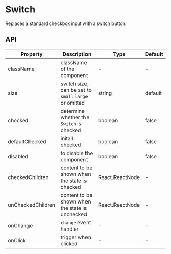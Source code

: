 # Switch

Replaces a standard checkbox input with a switch button.

<div id="demos"></div>

## API

| Property | Description | Type | Default |
| --- | --- | --- | --- |
| className | className of the component | - | - |
| size | switch size, can be set to `small` `large` or omitted | string | default |
| checked | determine whether the `Switch` is checked | boolean | false |
| defaultChecked | initail checked | boolean | false |
| disabled | to disable the component | boolean | false |
| checkedChildren | content to be shown when the state is checked | React.ReactNode | - |
| unCheckedChildren | content to be shown when the state is unchecked | React.ReactNode | - |
| onChange | `change` event handler | - | - |
| onClick | trigger when clicked | - | - |
